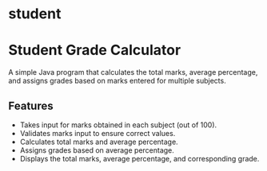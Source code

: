 # student
# Student Grade Calculator

A simple Java program that calculates the total marks, average percentage, and assigns grades based on marks entered for multiple subjects.

## Features

- Takes input for marks obtained in each subject (out of 100).
- Validates marks input to ensure correct values.
- Calculates total marks and average percentage.
- Assigns grades based on average percentage.
- Displays the total marks, average percentage, and corresponding grade.
